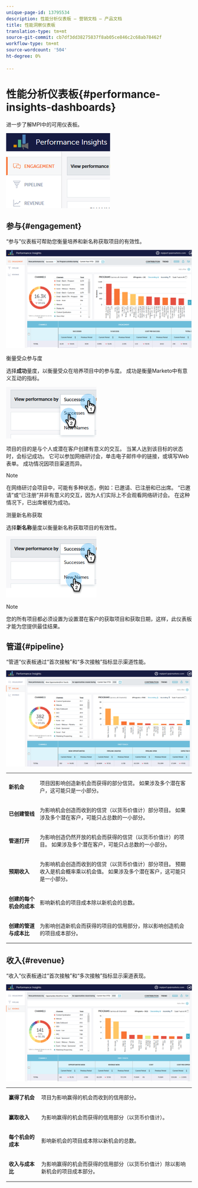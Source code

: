 ```yaml
---
unique-page-id: 13795534
description: 性能分析仪表板 — 营销文档 — 产品文档
title: 性能洞察仪表板
translation-type: tm+mt
source-git-commit: cb7df3dd38275837f8ab05ce846c2c68ab78462f
workflow-type: tm+mt
source-wordcount: '504'
ht-degree: 0%

---
```



# 性能分析仪表板{#performance-insights-dashboards}

进一步了解MPI中的可用仪表板。

![](assets/1-4.png)

## 参与{#engagement}

“参与”仪表板可帮助您衡量培养和新名称获取项目的有效性。

![](assets/two-3.png)

衡量受众参与度

选择&#x200B;**成功**&#x200B;量度，以衡量受众在培养项目中的参与度。 成功是衡量Marketo中有意义互动的指标。

![](assets/3-4.png)

项目的目的是与个人或潜在客户创建有意义的交互。 当某人达到该目标的状态时，会标记成功。 它可以参加网络研讨会，单击电子邮件中的链接，或填写Web表单。 成功情况因项目渠道而异。

>[!NOTE]
>
>在网络研讨会项目中，可能有多种状态，例如：已邀请、已注册和已出席。 “已邀请”或“已注册”并非有意义的交互，因为人们实际上不会观看网络研讨会。 在这种情况下，已出席被视为成功。

测量新名称获取

选择&#x200B;**新名称**&#x200B;量度以衡量新名称获取项目的有效性。

![](assets/4-3.png)

>[!NOTE]
>
>您的所有项目都必须设置为设置潜在客户的获取项目和获取日期，这样，此仪表板才能为您提供最佳结果。

## 管道{#pipeline}

“管道”仪表板通过“首次接触”和“多次接触”指标显示渠道性能。

![](assets/five-1.png)

<table> 
 <tbody> 
  <tr> 
   <td><p><strong>新机会</strong></p></td> 
   <td><p>项目因影响创造新机会而获得的部分信贷。 如果涉及多个潜在客户，这可能只是一小部分。</p></td> 
  </tr> 
  <tr> 
   <td><p><strong>已创建管线</strong></p></td> 
   <td><p>为影响机会创造而收到的信贷（以货币价值计）部分项目。 如果涉及多个潜在客户，可能只占总数的一小部分。</p></td> 
  </tr> 
  <tr> 
   <td><p><strong>管道打开</strong></p></td> 
   <td><p>为影响创造仍然开放的机会而获得的信贷（以货币价值计）的项目。 如果涉及多个潜在客户，可能只占总数的一小部分。</p></td> 
  </tr> 
  <tr> 
   <td><p><strong>预期收入</strong></p></td> 
   <td><p>为影响机会创造而收到的信贷（以货币价值计）部分项目。 预期收入是机会概率乘以机会值。 如果涉及多个潜在客户，这可能只是一小部分。</p></td> 
  </tr> 
  <tr> 
   <td><p><strong>创建的每个机会的成本</strong></p></td> 
   <td><p>影响新机会的项目成本除以新机会的总数。</p></td> 
  </tr> 
  <tr> 
   <td><p><strong>创建的管道与成本比</strong></p></td> 
   <td><p>为影响创造新机会而获得的项目的信用部分，除以影响创造机会的项目成本部分。</p></td> 
  </tr> 
 </tbody> 
</table>

## 收入{#revenue}

“收入”仪表板通过“首次接触”和“多次接触”指标显示渠道表现。

![](assets/six-1.png)

<table> 
 <tbody> 
  <tr> 
   <td><p><strong>赢得了机会</strong></p></td> 
   <td><p>项目为影响赢得的机会而收到的信用部分。</p></td> 
  </tr> 
  <tr> 
   <td><p><strong>赢取收入</strong></p></td> 
   <td><p>为影响赢得的机会而获得的信用部分（以货币价值计）。</p></td> 
  </tr> 
  <tr> 
   <td><p><strong>每个机会的成本</strong></p></td> 
   <td><p>影响新机会的项目成本除以新机会的总数。</p></td> 
  </tr> 
  <tr> 
   <td><p><strong>收入与成本比</strong></p></td> 
   <td><p>为影响赢得的机会而获得的信用部分（以货币价值计）除以影响新机会的项目成本部分。</p></td> 
  </tr> 
 </tbody> 
</table>
